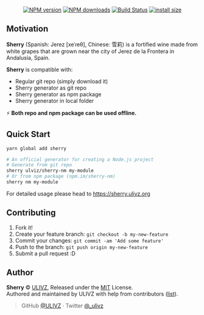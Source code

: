 <p align="center">
<br>
<a href="https://npmjs.com/package/sherry"><img src="https://img.shields.io/npm/v/sherry.svg?style=flat" alt="NPM version"></a> <a href="https://npmjs.com/package/sherry"><img src="https://img.shields.io/npm/dm/sherry.svg?style=flat" alt="NPM downloads"></a> <a href="https://circleci.com/gh/ulivz/sherry"><img src="https://img.shields.io/circleci/project/ulivz/sherry/master.svg?style=flat" alt="Build Status"></a> <a href="https://packagephobia.now.sh/result?p=sherry"><img src="https://packagephobia.now.sh/badge?p=sherry" alt="install size"></a>
</p>

## Motivation

**Sherry** (Spanish: Jerez \[xeˈɾeθ\], Chinese: 雪莉) is a fortified wine made from white grapes that are grown near the city of Jerez de la Frontera in Andalusia, Spain.

**Sherry** is compatible with:

- Regular git repo (simply download it)
- Sherry generator as git repo
- Sherry generator as npm package
- Sherry generator in local folder

⚡ ️**Both repo and npm package can be used offline.**

## Quick Start

```bash
yarn global add sherry

# An official generator for creating a Node.js project
# Generate from git repo
sherry ulviz/sherry-nm my-module
# Or from npm package (npm.im/sherry-nm)
sherry nm my-module
```

For detailed usage please head to https://sherry.ulivz.org

## Contributing

1. Fork it!
2. Create your feature branch: `git checkout -b my-new-feature`
3. Commit your changes: `git commit -am 'Add some feature'`
4. Push to the branch: `git push origin my-new-feature`
5. Submit a pull request :D

## Author

**Sherry** © [ULIVZ](https://github.com/ulivz), Released under the [MIT](./LICENSE) License.<br>
Authored and maintained by ULIVZ with help from contributors ([list](https://github.com/ulivz/sherry/contributors)).

> GitHub [@ULIVZ](https://github.com/ulivz) · Twitter [@_ulivz](https://twitter.com/_ulivz)


